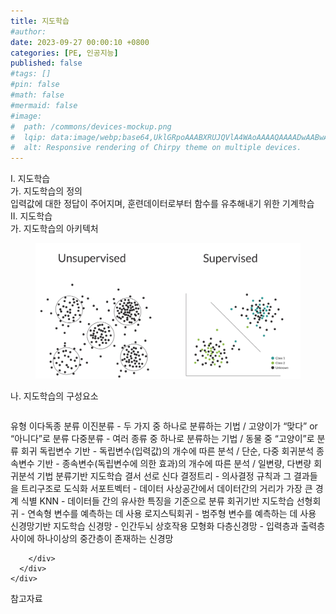 ```yaml
---
title: 지도학습
#author: 
date: 2023-09-27 00:00:10 +0800
categories: [PE, 인공지능]
published: false
#tags: []
#pin: false
#math: false
#mermaid: false
#image:
#  path: /commons/devices-mockup.png
#  lqip: data:image/webp;base64,UklGRpoAAABXRUJQVlA4WAoAAAAQAAAADwAABwAAQUxQSDIAAAARL0AmbZurmr57yyIiqE8oiG0bejIYEQTgqiDA9vqnsUSI6H+oAERp2HZ65qP/VIAWAFZQOCBCAAAA8AEAnQEqEAAIAAVAfCWkAALp8sF8rgRgAP7o9FDvMCkMde9PK7euH5M1m6VWoDXf2FkP3BqV0ZYbO6NA/VFIAAAA
#  alt: Responsive rendering of Chirpy theme on multiple devices.
---
```


<div class="post-wrap">
  <div class="para">
    <div class="para-title">
      I. 지도학습
    </div>
    <div class="para-cntnt">
      <div class="para">
        <div class="para-title">
          가. 지도학습의 정의
        </div>
        <div class="para-cntnt">
            입력값에 대한 정답이 주어지며, 훈련데이터로부터  함수를 유추해내기 위한 기계학습
        </div>
      </div>
    </div>
  </div>
  
  <div class="para">
    <div class="para-title">
      II. 지도학습
    </div>
    <div class="para-cntnt">
      <div class="para">
        <div class="para-title">
          가. 지도학습의 아키텍처
        </div>
        <div class="para-cntnt">
          <figure class="post-figure">
            <img src="/assets/img/posts/지도학습.png" alt="지도학습">
<!--            <figcaption>Source: Unveiling the Metaverse: Exploring Emerging Trends, Multifaceted Perspectives, and Future Challenges</figcaption>-->
          </figure>
        </div>
      </div>
      <div class="para">
        <div class="para-title">
          나. 지도학습의 구성요소
        </div>
        <div class="para-cntnt">
          <table class="post-table">
          </table>
          유형 이다독종
  분류
    이진분류 - 두 가지 중 하나로 분류하는 기법 / 고양이가 “맞다” or “아니다”로 분류
    다중분류 - 여러 종류 중 하나로 분류하는 기법 / 동물 중 “고양이”로 분류
  회귀        
    독립변수 기반 - 독립변수(입력값)의 개수에 따른 분석 / 단순, 다중 회귀분석
    종속변수 기반 - 종속변수(독립변수에 의한 효과)의 개수에 따른 분석 / 일변량, 다변량 회귀분석
기법
  분류기반 지도학습 결서 선로 신다
    결정트리 - 의사결정 규칙과 그 결과들을 트리구조로 도식화
    서포트벡터 - 데이터 사상공간에서 데이터간의 거리가 가장 큰 경계 식별
    KNN - 데이터들 간의 유사한 특징을 기준으로 분류
  회귀기반 지도학습
    선형회귀 - 연속형 변수를 예측하는 데 사용
    로지스틱회귀 - 범주형 변수를 예측하는 데 사용
  신경망기반 지도학습
    신경망 - 인간두뇌 상호작용 모형화
    다층신경망 - 입력층과 출력층 사이에 하나이상의 중간층이 존재하는 신경망

        </div>
      </div>
    </div>
  </div>

  <div class="refr-wrap">
    <div class="refr-title">
        참고자료
    </div>
    <ol class="refr-list">
    <!--    <li>(나현식, 최대선) <a target="_blank" href="https://scienceon.kisti.re.kr/commons/util/originalView.do?cn=JAKO202225948430499&oCn=JAKO202225948430499&dbt=JAKO&journal=NJOU00291864">메타버스 보안 위협 요소 및 대응 방안 검토</a></li>-->
    <!--    <li>(M. Uddin, S. Manickam, H. Ullah, M. Obaidat and A. Dandoush) <a target="_blank" href="https://ieeexplore.ieee.org/abstract/document/10138386">Unveiling the Metaverse: Exploring Emerging Trends, Multifaceted Perspectives, and Future Challenges</a></li>-->
    </ol>
  </div>
</div>
